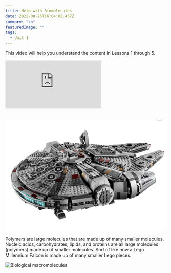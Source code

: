 ```yaml
---
title: Help with Biomolecules
date: 2022-08-25T16:04:02.437Z
summary: "\n"
featuredImage: ""
tags:
  - Unit 1
---
```

This video will help you understand the content in Lessons 1 through 5.

<div class="youtube-container"><iframe class="responsive-iframe" src="https://www.youtube.com/embed/YO244P1e9QM" frameborder="0" allow="accelerometer; autoplay; clipboard-write; encrypted-media; gyroscope; picture-in-picture" allowfullscreen></iframe></div>
 
<br>

![ Lego Millennium Falcon](/static/img/screen-shot-2022-08-25-at-11.02.54-am.png)

Polymers are large molecules that are made up of many smaller molecules. Nucleic acids, carbohydrates, lipids, and proteins are all large molecules (polymers) made up of smaller molecules. Sort of like how a Lego Millennium Falcon is made up of many smaller Lego pieces.

![Biological macromolecules ](https://www.amoebasisters.com/uploads/2/1/9/0/21902384/biomolecules-gif-v2_orig.gif)
